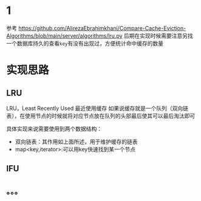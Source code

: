 
# 1
参考
https://github.com/AlirezaEbrahimkhani/Compare-Cache-Eviction-Algorithms/blob/main/server/algorithms/lru.py
后期在实现时候需要注意另找一个数据库持久的查看`key`有没有出现过，方便统计命中缓存的数量




# 实现思路
## LRU
LRU，Least Recently Used 最近使用缓存
如果说缓存就是一个队列（双向链表），在使用节点的时候就将对应节点放在队列的头部最后使其可以最后淘汰即可

具体实现来说需要使用到两个数据结构：
- 双向链表：其作用如上面所述，用于维护缓存的链表
- map<key,iterator>:可以用key快速找到某一个节点
## lFU

## 。。。


